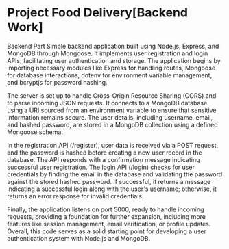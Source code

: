 # Project Food Delivery[Backend Work]
Backend Part
Simple backend application built using Node.js, Express, and MongoDB through Mongoose. It implements user registration and login APIs, facilitating user authentication and storage. The application begins by importing necessary modules like Express for handling routes, Mongoose for database interactions, dotenv for environment variable management, and bcryptjs for password hashing.

The server is set up to handle Cross-Origin Resource Sharing (CORS) and to parse incoming JSON requests. It connects to a MongoDB database using a URI sourced from an environment variable to ensure that sensitive information remains secure. The user details, including username, email, and hashed password, are stored in a MongoDB collection using a defined Mongoose schema.

In the registration API (/register), user data is received via a POST request, and the password is hashed before creating a new user record in the database. The API responds with a confirmation message indicating successful user registration. The login API (/login) checks for user credentials by finding the email in the database and validating the password against the stored hashed password. If successful, it returns a message indicating a successful login along with the user's username; otherwise, it returns an error response for invalid credentials.

Finally, the application listens on port 5000, ready to handle incoming requests, providing a foundation for further expansion, including more features like session management, email verification, or profile updates. Overall, this code serves as a solid starting point for developing a user authentication system with Node.js and MongoDB.

